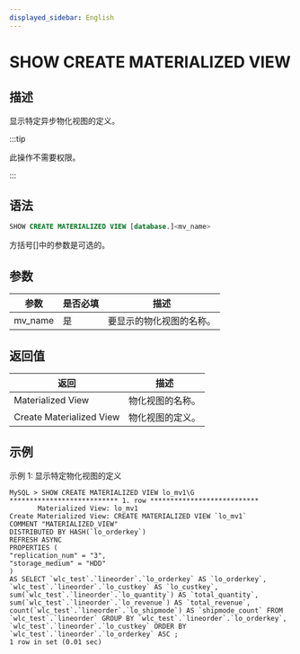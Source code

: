```yaml
---
displayed_sidebar: English
---
```


# SHOW CREATE MATERIALIZED VIEW

## 描述

显示特定异步物化视图的定义。

:::tip

此操作不需要权限。

:::

## 语法

```SQL
SHOW CREATE MATERIALIZED VIEW [database.]<mv_name>
```

方括号[]中的参数是可选的。

## 参数

|**参数**|**是否必填**|**描述**|
|---|---|---|
|mv_name|是|要显示的物化视图的名称。|

## 返回值

|**返回**|**描述**|
|---|---|
|Materialized View|物化视图的名称。|
|Create Materialized View|物化视图的定义。|

## 示例

示例 1: 显示特定物化视图的定义

```Plain
MySQL > SHOW CREATE MATERIALIZED VIEW lo_mv1\G
*************************** 1. row ***************************
       Materialized View: lo_mv1
Create Materialized View: CREATE MATERIALIZED VIEW `lo_mv1`
COMMENT "MATERIALIZED_VIEW"
DISTRIBUTED BY HASH(`lo_orderkey`) 
REFRESH ASYNC
PROPERTIES (
"replication_num" = "3",
"storage_medium" = "HDD"
)
AS SELECT `wlc_test`.`lineorder`.`lo_orderkey` AS `lo_orderkey`, `wlc_test`.`lineorder`.`lo_custkey` AS `lo_custkey`, sum(`wlc_test`.`lineorder`.`lo_quantity`) AS `total_quantity`, sum(`wlc_test`.`lineorder`.`lo_revenue`) AS `total_revenue`, count(`wlc_test`.`lineorder`.`lo_shipmode`) AS `shipmode_count` FROM `wlc_test`.`lineorder` GROUP BY `wlc_test`.`lineorder`.`lo_orderkey`, `wlc_test`.`lineorder`.`lo_custkey` ORDER BY `wlc_test`.`lineorder`.`lo_orderkey` ASC ;
1 row in set (0.01 sec)
```